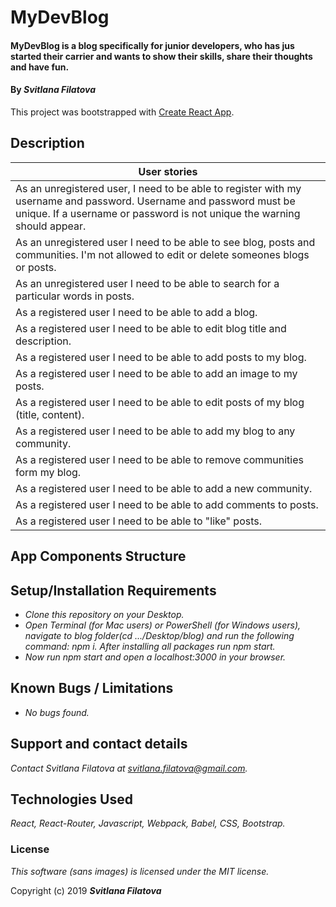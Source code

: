 # MyDevBlog

#### MyDevBlog is a blog specifically for junior developers, who has jus started their carrier and wants to show their skills, share their thoughts and have fun.

#### By _**Svitlana Filatova**_

This project was bootstrapped with [Create React App](https://github.com/facebook/create-react-app).

## Description

| User stories                                                                                                                                                                                   |
| ---------------------------------------------------------------------------------------------------------------------------------------------------------------------------------------------- |
| As an unregistered user, I need to be able to register with my username and password. Username and password must be unique. If a username or password is not unique the warning should appear. |
| As an unregistered user I need to be able to see blog, posts and communities. I'm not allowed to edit or delete someones blogs or posts.                                                       |
| As an unregistered user I need to be able to search for a particular words in posts.                                                                                                           |
| As a registered user I need to be able to add a blog.                                                                                                                                          |
| As a registered user I need to be able to edit blog title and description.                                                                                                                     |
| As a registered user I need to be able to add posts to my blog.                                                                                                                                |
| As a registered user I need to be able to add an image to my posts.                                                                                                                            |
| As a registered user I need to be able to edit posts of my blog (title, content).                                                                                                              |
| As a registered user I need to be able to add my blog to any community.                                                                                                                        |
| As a registered user I need to be able to remove communities form my blog.                                                                                                                     |
| As a registered user I need to be able to add a new community.                                                                                                                                 |
| As a registered user I need to be able to add comments to posts.                                                                                                                               |
| As a registered user I need to be able to "like" posts.                                                                                                                                        |

## App Components Structure

<!-- ![](app_components_structure.png) -->

## Setup/Installation Requirements

- _Clone this repository on your Desktop._
- _Open Terminal (for Mac users) or PowerShell (for Windows users), navigate to blog folder(cd .../Desktop/blog) and run the following command: npm i. After installing all packages run npm start._
- _Now run npm start and open a localhost:3000 in your browser._

## Known Bugs / Limitations

- _No bugs found._

## Support and contact details

_Contact Svitlana Filatova at svitlana.filatova@gmail.com._

## Technologies Used

_React, React-Router, Javascript, Webpack, Babel, CSS, Bootstrap._

### License

_This software (sans images) is licensed under the MIT license._

Copyright (c) 2019 **_Svitlana Filatova_**
